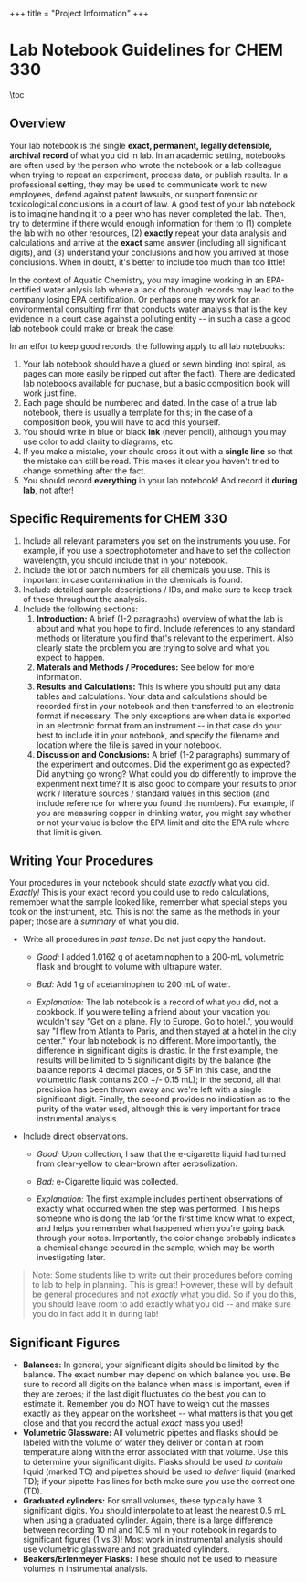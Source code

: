 +++
title = "Project Information"
+++

# Lab Notebook Guidelines for CHEM 330

\toc

## Overview

Your lab notebook is the single **exact, permanent, legally defensible, archival record** of what you did in lab.  In an academic setting, notebooks are often used by the person who wrote the notebook or a lab colleague when trying to repeat an experiment, process data, or publish results.  In a professional setting, they may be used to communicate work to new employees, defend against patent lawsuits, or support forensic or toxicological conclusions in a court of law.  A good test of your lab notebook is to imagine handing it to a peer who has never completed the lab.  Then, try to determine if there would enough information for them to (1) complete the lab with no other resources, (2) **exactly** repeat your data analysis and calculations and arrive at the **exact** same answer (including all significant digits), and (3) understand your conclusions and how you arrived at those conclusions.  When in doubt, it's better to include too much than too little!

In the context of Aquatic Chemistry, you may imagine working in an EPA-certified water anlysis lab where a lack of thorough records may lead to the company losing EPA certification.  Or perhaps one may work for an environmental consulting firm that conducts water analysis that is the key evidence in a court case against a polluting entity -- in such a case a good lab notebook could make or break the case!

In an effor to keep good records, the following apply to all lab notebooks:

1. Your lab notebook should have a glued or sewn binding (not spiral, as pages can more easily be ripped out after the fact).  There are dedicated lab notebooks available for puchase, but a basic composition book will work just fine.
1. Each page should be numbered and dated.  In the case of a true lab notebook, there is usually a template for this; in the case of a composition book, you will have to add this yourself.
1. You should write in blue or black **ink** (never pencil), although you may use color to add clarity to diagrams, etc.
2. If you make a mistake, your should cross it out with a **single line** so that the mistake can still be read.  This makes it clear you haven't tried to change something after the fact.
3. You should record **everything** in your lab notebook!  And record it **during lab**, not after!

## Specific Requirements for CHEM 330

1. Include all relevant parameters you set on the instruments you use.  For example, if you use a spectrophotometer and have to set the collection wavelength, you should include that in your notebook.
2. Include the lot or batch numbers for all chemicals you use.  This is important in case contamination in the chemicals is found.
3. Include detailed sample descriptions / IDs, and make sure to keep track of these throughout the analysis.
4. Include the following sections:
   1. **Introduction:** A brief (1-2 paragraphs) overview of what the lab is about and what you hope to find.  Include references to any standard methods or literature you find that's relevant to the experiment.  Also clearly state the problem you are trying to solve and what you expect to happen.
   2. **Materals and Methods / Procedures:** See below for more information.
   3. **Results and Calculations:** This is where you should put any data tables and calculations.  Your data and calculations should be recorded first in your notebook and then transferred to an electronic format if necessary.  The only exceptions are when data is exported in an electronic format from an instrument -- in that case do your best to include it in your notebook, and specify the filename and location where the file is saved in your notebook.
   4. **Discussion and Conclusions:** A brief (1-2 paragraphs) summary of the experiment and outcomes.  Did the experiment go as expected?  Did anything go wrong?  What could you do differently to improve the experiment next time?  It is also good to compare your results to prior work / literature sources / standard values in this section (and include reference for where you found the numbers).  For example, if you are measuring copper in drinking water, you might say whether or not your value is below the EPA limit and cite the EPA rule where that limit is given.

## Writing Your Procedures 

Your procedures in your notebook should state *exactly* what you did.  *Exactly!*  This is your exact record you could use to redo calculations, remember what the sample looked like, remember what special steps you took on the instrument, etc.  This is not the same as the methods in your paper; those are a *summary* of what you did.

- Write all procedures in *past tense*. Do not just copy the handout.  

   - *Good:* I added 1.0162 g of acetaminophen to a 200-mL volumetric flask and brought to volume with ultrapure water.
   - *Bad:* Add 1 g of acetaminophen to 200 mL of water.

   - *Explanation:* The lab notebook is a record of what you did, not a cookbook.  If you were telling a friend about your vacation you wouldn't say "Get on a plane. Fly to Europe. Go to hotel.", you would say "I flew from Atlanta to Paris, and then stayed at a hotel in the city center."  Your lab notebook is no different. More importantly, the difference in significant digits is drastic. In the first example, the results will be limited to 5 significant digits by the balance (the balance reports 4 decimal places, or 5 SF in this case, and the volumetric flask contains 200 +/- 0.15 mL); in the second, all that precision has been thrown away and we're left with a single significant digit.  Finally, the second provides no indication as to the purity of the water used, although this is very important for trace instrumental analysis.

- Include direct observations.
  - *Good:* Upon collection, I saw that the e-cigarette liquid had turned from clear-yellow to clear-brown after aerosolization.
  - *Bad:* e-Cigarette liquid was collected.

  - *Explanation:* The first example includes pertinent observations of exactly what occurred when the step was performed.  This helps someone who is doing the lab for the first time know what to expect, and helps you remember what happened when you're going back through your notes.  Importantly, the color change probably indicates a chemical change occured in the sample, which may be worth investigating later.

> Note: Some students like to write out their procedures before coming to lab to help in planning.  This is great!  However, these will by default be general procedures and not *exactly* what you did.  So if you do this, you should leave room to add exactly what you did -- and make sure you do in fact add it in during lab!

## Significant Figures 

- **Balances:** In general, your significant digits should be limited by the balance. The exact number may depend on which balance you use.  Be sure to record all digits on the balance when mass is important, even if they are zeroes; if the last digit fluctuates do the best you can to estimate it.  Remember you do NOT have to weigh out the masses exactly as they appear on the worksheet -- what matters is that you get close and that you record the actual *exact* mass you used!
- **Volumetric Glassware:** All volumetric pipettes and flasks should be labeled with the volume of water they deliver or contain at room temperature along with the error associated with that volume.  Use this to determine your significant digits.  Flasks should be used *to contain* liquid (marked TC) and pipettes should be used *to deliver* liquid (marked TD); if your pipette has lines for both make sure you use the correct one (TD).
- **Graduated cylinders:** For small volumes, these typically have 3 significant digits.  You should interpolate to at least the nearest 0.5 mL when using a graduated cylinder.  Again, there is a large difference between recording 10 ml and 10.5 ml in your notebook in regards to significant figures (1 vs 3)!  Most work in instrumental analysis should use volumetric glassware and not graduated cylinders.
- **Beakers/Erlenmeyer Flasks:** These should not be used to measure volumes in instrumental analysis.

